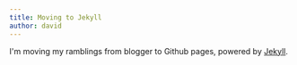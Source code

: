 ```yaml
---
title: Moving to Jekyll
author: david
---
```


I'm moving my ramblings from blogger to Github pages, powered by [Jekyll](https://jekyllrb.com/).
